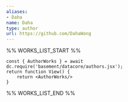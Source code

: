 ```yaml
---
aliases:
- Daha
name: Daha
type: author
url: https://github.com/DahaWong
---
```



%% WORKS_LIST_START %%

```datacorejsx
const { AuthorWorks } = await dc.require('basement/datacore/authors.jsx');
return function View() {
    return <AuthorWorks/>
}
```
%% WORKS_LIST_END %%